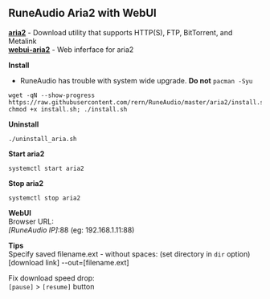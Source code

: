 RuneAudio Aria2 with WebUI
---

[**aria2**](https://aria2.github.io/) - Download utility that supports HTTP(S), FTP, BitTorrent, and Metalink  
[**webui-aria2**](https://github.com/ziahamza/webui-aria2) - Web inferface for aria2  
 
**Install**
- RuneAudio has trouble with system wide upgrade. **Do not** `pacman -Syu` 
```
wget -qN --show-progress https://raw.githubusercontent.com/rern/RuneAudio/master/aria2/install.sh; chmod +x install.sh; ./install.sh
```

**Uninstall**  
```
./uninstall_aria.sh
```

**Start aria2**  
```
systemctl start aria2
```

**Stop aria2**  
```
systemctl stop aria2
```

**WebUI**  
Browser URL:    
_[RuneAudio IP]_:88 (eg: 192.168.1.11:88)

**Tips**  
Specify saved filename.ext - without spaces: (set directory in `dir` option)  
[download link] --out=[filename.ext]   

Fix download speed drop:  
`[pause]` > `[resume]` button   
